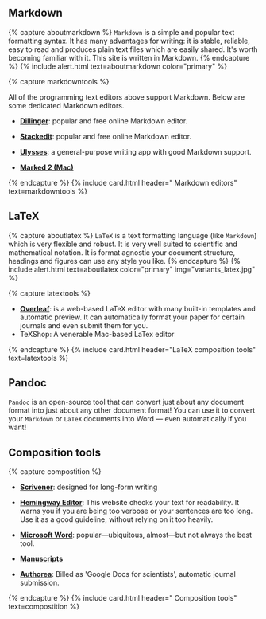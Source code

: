 ## Markdown

{% capture aboutmarkdown %}
`Markdown` is a simple and popular text formatting syntax. It has many advantages for writing: it is stable, reliable, easy to read and produces plain text files which are easily shared. It's worth becoming familiar with it. This site is written in Markdown.
{% endcapture %}
{% include alert.html text=aboutmarkdown color="primary" %}

{% capture markdowntools %}

All of the programming text editors above support Markdown. Below are some dedicated Markdown editors. 

- **[Dillinger](https://dillinger.io)**:  popular and free online Markdown editor.

- **[Stackedit](https://stackedit.io)**: popular and free online Markdown editor.

- **[Ulysses](https://ulysses.app)**: a general-purpose writing app with good Markdown support.

- **[Marked 2 (Mac)](https://marked2app.com)**

{% endcapture %}
{% include card.html header="<i class='fab fa-markdown'></i> Markdown editors" text=markdowntools %}

## LaTeX

{% capture aboutlatex %}
`LaTeX` is a text formatting language (like `Markdown`) which is very flexible and robust. It is very well suited to scientific and mathematical notation. It is format agnostic your document structure, headings and figures can use any style you like.
{% endcapture %}
{% include alert.html text=aboutlatex color="primary" img="variants_latex.jpg" %}

{% capture latextools %}

- **[Overleaf](https://www.overleaf.com)**: is a web-based LaTeX editor with many built-in templates and automatic preview. It can automatically format your paper for certain journals and even submit them for you.
- TeXShop: A venerable Mac-based LaTex editor

{% endcapture %}
{% include card.html header="LaTeX composition tools" text=latextools %}

## Pandoc

`Pandoc` is an open-source tool that can convert just about any document format into just about any other document format! You can use it to convert your `Markdown` or `LaTeX` documents into Word — even automatically if you want!

## Composition tools

{% capture compostition %}

- **[Scrivener](https://www.literatureandlatte.com/scrivener/)**: designed for long-form writing

- **[Hemingway Editor](http://hemingwayapp.com/)**: This website checks your text for readability. It warns you if you are being too verbose or your sentences are too long. Use it as a good guideline, without relying on it too heavily.

- **[Microsoft Word](https://www.office.com)**: popular—ubiquitous, almost—but not always the best tool.

- **[Manuscripts](https://www.manuscriptsapp.com)**

- **[Authorea](https://www.authorea.com)**: Billed as 'Google Docs for scientists', automatic journal submission.

{% endcapture %}
{% include card.html header="<i class='fas fa-pencil-alt'></i> Composition tools" text=compostition %}